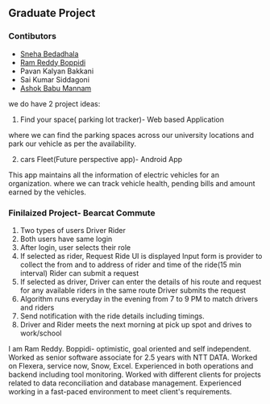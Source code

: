 ## Graduate Project 
### Contibutors
* [Sneha Bedadhala](https://github.com/snehabedadhala)
* [Ram Reddy Boppidi](https://github.com/RamReddy98)
* Pavan Kalyan Bakkani
* Sai Kumar Siddagoni
* [Ashok Babu Mannam](https://github.com/AshokBabuMannam)


we do have 2 project ideas:

1. Find your space( parking lot tracker)- Web based Application

where we can find the parking spaces across our university locations and park our vehicle as per the availability.

2. cars Fleet(Future perspective app)- Android App

This app maintains all the information of electric vehicles for an organization. where we can track vehicle health, pending bills and amount earned by the vehicles.


### Finilaized Project- Bearcat Commute

1. Two types of users
	Driver
	Rider
2. Both users have same login
3. After login, user selects their role
4. If selected as rider, 
	Request Ride UI is displayed
	Input form is provider to collect the from and to address of rider and time of the ride(15 min interval)
	Rider can submit a request
5. If selected as driver,
	Driver can enter the details of his route and request for any available riders in the same route
	Driver submits the request
6. Algorithm runs everyday in the evening from 7 to 9 PM to match drivers and riders
7. Send notification with the ride details including timings.
8. Driver and Rider meets the next morning at pick up spot and drives to work/school


I am Ram Reddy. Boppidi- optimistic, goal oriented and self independent. Worked as senior software associate for 2.5 years with NTT DATA. Worked on Flexera, service now, Snow, Excel. Experienced in both operations and backend including tool monitoring. Worked with different clients for projects related to data reconciliation and database management. Experienced working in a fast-paced environment to meet client's requirements.